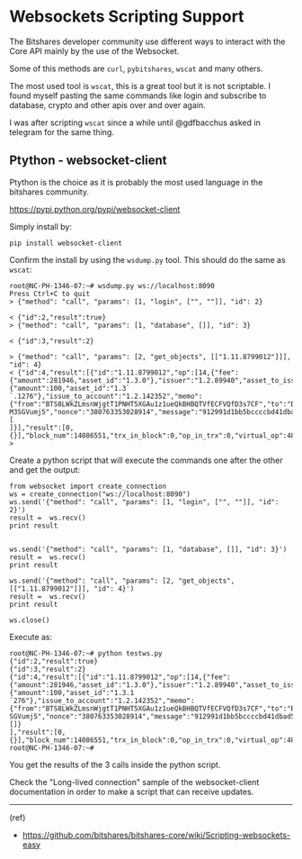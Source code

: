 # Websockets Scripting Support 


The Bitshares developer community use different ways to interact with the Core API mainly by the use of the Websocket.

Some of this methods are `curl`, `pybitshares`, `wscat` and many others.

The most used tool is `wscat`, this is a great tool but it is not scriptable. I found myself pasting the same commands like login and subscribe to database, crypto and other apis over and over again.

I was after scripting `wscat` since a while until @gdfbacchus asked in telegram for the same thing.

## Ptython - websocket-client

Ptython is the choice as it is probably the most used language in the bitshares community.

https://pypi.python.org/pypi/websocket-client

Simply install by:

    pip install websocket-client

Confirm the install by using the `wsdump.py` tool. This should do the same as `wscat`:

    root@NC-PH-1346-07:~# wsdump.py ws://localhost:8090
    Press Ctrl+C to quit
    > {"method": "call", "params": [1, "login", ["", ""]], "id": 2}

    < {"id":2,"result":true}
    > {"method": "call", "params": [1, "database", []], "id": 3}

    < {"id":3,"result":2}

    > {"method": "call", "params": [2, "get_objects", [["1.11.8799012"]]], "id": 4}
    < {"id":4,"result":[{"id":"1.11.8799012","op":[14,{"fee":{"amount":281946,"asset_id":"1.3.0"},"issuer":"1.2.89940","asset_to_issue":{"amount":100,"asset_id":"1.3`
    `.1276"},"issue_to_account":"1.2.142352","memo":{"from":"BTS8LWkZLmsnWjgtT1PNHT5XGAu1z1ueQkBHBQTVfECFVQfD3s7CF","to":"BTS6F1ZetzyG5FvjRiPjSkAjJfCqfr8AGbnGfH9FAGWZ`
    M3SGVumj5","nonce":"380763353028914","message":"912991d1bb5bccccbd41dbad533836e667e5c5e9a31290c857ed6c5ea01756dd4d5893f1644c16c019170a4d0de346a2"},"extensions":[
    ]}],"result":[0,{}],"block_num":14086551,"trx_in_block":0,"op_in_trx":0,"virtual_op":48819}]}
    >

Create a python script that will execute the commands one after the other and get the output:

    from websocket import create_connection
    ws = create_connection("ws://localhost:8090")
    ws.send('{"method": "call", "params": [1, "login", ["", ""]], "id": 2}')
    result =  ws.recv()
    print result


    ws.send('{"method": "call", "params": [1, "database", []], "id": 3}')
    result =  ws.recv()
    print result

    ws.send('{"method": "call", "params": [2, "get_objects", [["1.11.8799012"]]], "id": 4}')
    result =  ws.recv()
    print result

    ws.close()

Execute as:

    root@NC-PH-1346-07:~# python testws.py 
    {"id":2,"result":true}
    {"id":3,"result":2}
    {"id":4,"result":[{"id":"1.11.8799012","op":[14,{"fee":{"amount":281946,"asset_id":"1.3.0"},"issuer":"1.2.89940","asset_to_issue":{"amount":100,"asset_id":"1.3.1
    `276"},"issue_to_account":"1.2.142352","memo":{"from":"BTS8LWkZLmsnWjgtT1PNHT5XGAu1z1ueQkBHBQTVfECFVQfD3s7CF","to":"BTS6F1ZetzyG5FvjRiPjSkAjJfCqfr8AGbnGfH9FAGWZM3
    SGVumj5","nonce":"380763353028914","message":"912991d1bb5bccccbd41dbad533836e667e5c5e9a31290c857ed6c5ea01756dd4d5893f1644c16c019170a4d0de346a2"},"extensions":[]}
    ],"result":[0,{}],"block_num":14086551,"trx_in_block":0,"op_in_trx":0,"virtual_op":48819}]}
    root@NC-PH-1346-07:~#

You get the results of the 3 calls inside the python script.

Check the "Long-lived connection" sample of the websocket-client documentation in order to make a script that can receive updates.


****

(ref)
- https://github.com/bitshares/bitshares-core/wiki/Scripting-websockets-easy

